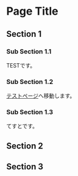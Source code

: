 # Page Title

## Section 1

### Sub Section 1.1

TESTです。

### Sub Section 1.2

[テストページ](./test/test.html)へ移動します。

### Sub Section 1.3

てすとです。

## Section 2

## Section 3
